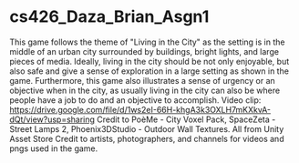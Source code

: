 # cs426_Daza_Brian_Asgn1
This game follows the theme of "Living in the City" as the setting is in the middle of an urban city surrounded by buildings, bright lights, and large pieces of media. Ideally, living in the city should be not only enjoyable, but also safe and give a sense of exploration in a large setting as shown in the game. Furthermore, this game also illustrates a sense of urgency or an objective when in the city, as usually living in the city can also be where people have a job to do and an objective to accomplish.
Video clip: https://drive.google.com/file/d/1ws2eI-66H-khgA3k3OXLH7mKXkvA-dQt/view?usp=sharing 
Credit to PoèMe - City Voxel Pack, SpaceZeta - Street Lamps 2, Phoenix3DStudio - Outdoor Wall Textures. All from Unity Asset Store
Credit to artists, photographers, and channels for videos and pngs used in the game. 

